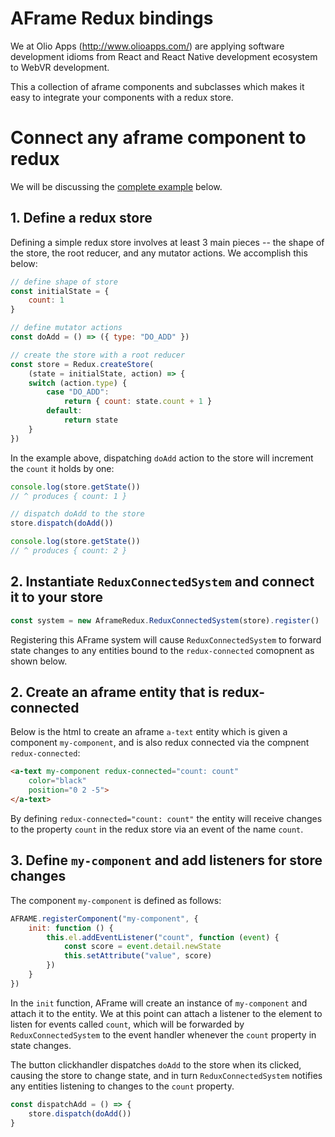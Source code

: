 # AFrame Redux bindings

We at Olio Apps (http://www.olioapps.com/) are applying software development idioms from React and React Native development ecosystem to WebVR development.

This a collection of aframe components and subclasses which makes it easy to integrate your components with a redux store. 

# Connect any aframe component to redux

We will be discussing the [complete example](examples/connected_component.html) below.


## 1. Define a redux store

Defining a simple redux store involves at least 3 main pieces -- the shape of the store, the root reducer, and any mutator actions. We accomplish this below:

```javascript
// define shape of store
const initialState = {
    count: 1
}

// define mutator actions
const doAdd = () => ({ type: "DO_ADD" })

// create the store with a root reducer
const store = Redux.createStore(
    (state = initialState, action) => {
    switch (action.type) {
        case "DO_ADD":
            return { count: state.count + 1 }
        default:
            return state
    }
})
```

In the example above, dispatching `doAdd` action to the store will increment the `count` it holds by one:

```javascript
console.log(store.getState())
// ^ produces { count: 1 }

// dispatch doAdd to the store
store.dispatch(doAdd())

console.log(store.getState())
// ^ produces { count: 2 }
```

## 2. Instantiate `ReduxConnectedSystem` and connect it to your store

```javascript
const system = new AframeRedux.ReduxConnectedSystem(store).register()
```

Registering this AFrame system will cause `ReduxConnectedSystem` to forward state changes to any entities bound to the `redux-connected` comopnent as shown below.

## 2. Create an aframe entity that is redux-connected

Below is the html to create an aframe `a-text` entity which is given a component `my-component`, and is also redux connected via the compnent `redux-connected`:

```html
<a-text my-component redux-connected="count: count" 
    color="black"
    position="0 2 -5">
</a-text>
```

By defining `redux-connected="count: count"` the entity will receive changes to the property `count` in the redux store via an event of the name `count`.

## 3. Define `my-component` and add listeners for store changes

The component `my-component` is defined as follows:

```javascript
AFRAME.registerComponent("my-component", {
    init: function () {
        this.el.addEventListener("count", function (event) {
            const score = event.detail.newState
            this.setAttribute("value", score)
        })
    }
})
```

In the `init` function, AFrame will create an instance of `my-component` and attach it to the entity. We at this point can attach a listener to the element to listen for events called `count`, which will be forwarded by `ReduxConnectedSystem` to the event handler whenever the `count` property in state changes.

The button clickhandler dispatches `doAdd` to the store when its clicked, causing the store to change state, and in turn `ReduxConnectedSystem` notifies any entities listening to changes to the `count` property. 

```javascript
const dispatchAdd = () => {
    store.dispatch(doAdd())
}
```